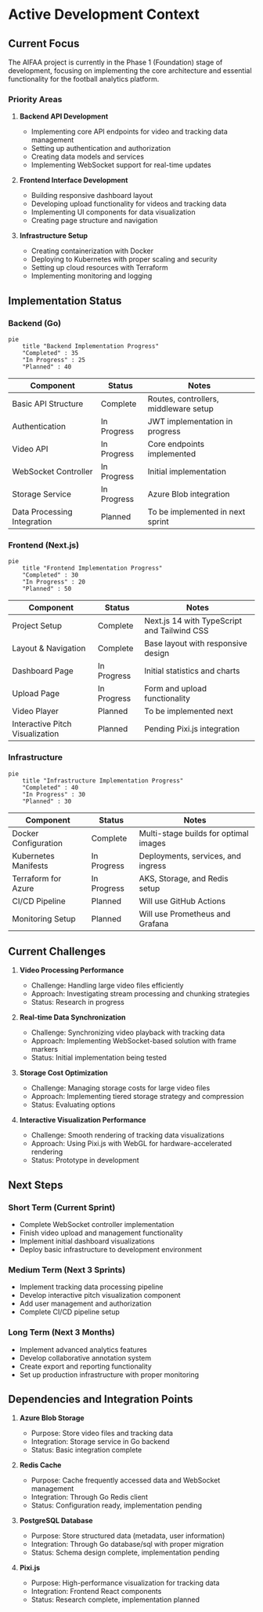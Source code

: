 # Active Development Context

## Current Focus

The AIFAA project is currently in the Phase 1 (Foundation) stage of development, focusing on implementing the core architecture and essential functionality for the football analytics platform.

### Priority Areas

1. **Backend API Development**

   - Implementing core API endpoints for video and tracking data management
   - Setting up authentication and authorization
   - Creating data models and services
   - Implementing WebSocket support for real-time updates

2. **Frontend Interface Development**

   - Building responsive dashboard layout
   - Developing upload functionality for videos and tracking data
   - Implementing UI components for data visualization
   - Creating page structure and navigation

3. **Infrastructure Setup**
   - Creating containerization with Docker
   - Deploying to Kubernetes with proper scaling and security
   - Setting up cloud resources with Terraform
   - Implementing monitoring and logging

## Implementation Status

### Backend (Go)

```mermaid
pie
    title "Backend Implementation Progress"
    "Completed" : 35
    "In Progress" : 25
    "Planned" : 40
```

| Component                   | Status      | Notes                                 |
| --------------------------- | ----------- | ------------------------------------- |
| Basic API Structure         | Complete    | Routes, controllers, middleware setup |
| Authentication              | In Progress | JWT implementation in progress        |
| Video API                   | In Progress | Core endpoints implemented            |
| WebSocket Controller        | In Progress | Initial implementation                |
| Storage Service             | In Progress | Azure Blob integration                |
| Data Processing Integration | Planned     | To be implemented in next sprint      |

### Frontend (Next.js)

```mermaid
pie
    title "Frontend Implementation Progress"
    "Completed" : 30
    "In Progress" : 20
    "Planned" : 50
```

| Component                       | Status      | Notes                                       |
| ------------------------------- | ----------- | ------------------------------------------- |
| Project Setup                   | Complete    | Next.js 14 with TypeScript and Tailwind CSS |
| Layout & Navigation             | Complete    | Base layout with responsive design          |
| Dashboard Page                  | In Progress | Initial statistics and charts               |
| Upload Page                     | In Progress | Form and upload functionality               |
| Video Player                    | Planned     | To be implemented next                      |
| Interactive Pitch Visualization | Planned     | Pending Pixi.js integration                 |

### Infrastructure

```mermaid
pie
    title "Infrastructure Implementation Progress"
    "Completed" : 40
    "In Progress" : 30
    "Planned" : 30
```

| Component            | Status      | Notes                                 |
| -------------------- | ----------- | ------------------------------------- |
| Docker Configuration | Complete    | Multi-stage builds for optimal images |
| Kubernetes Manifests | In Progress | Deployments, services, and ingress    |
| Terraform for Azure  | In Progress | AKS, Storage, and Redis setup         |
| CI/CD Pipeline       | Planned     | Will use GitHub Actions               |
| Monitoring Setup     | Planned     | Will use Prometheus and Grafana       |

## Current Challenges

1. **Video Processing Performance**

   - Challenge: Handling large video files efficiently
   - Approach: Investigating stream processing and chunking strategies
   - Status: Research in progress

2. **Real-time Data Synchronization**

   - Challenge: Synchronizing video playback with tracking data
   - Approach: Implementing WebSocket-based solution with frame markers
   - Status: Initial implementation being tested

3. **Storage Cost Optimization**

   - Challenge: Managing storage costs for large video files
   - Approach: Implementing tiered storage strategy and compression
   - Status: Evaluating options

4. **Interactive Visualization Performance**
   - Challenge: Smooth rendering of tracking data visualizations
   - Approach: Using Pixi.js with WebGL for hardware-accelerated rendering
   - Status: Prototype in development

## Next Steps

### Short Term (Current Sprint)

- Complete WebSocket controller implementation
- Finish video upload and management functionality
- Implement initial dashboard visualizations
- Deploy basic infrastructure to development environment

### Medium Term (Next 3 Sprints)

- Implement tracking data processing pipeline
- Develop interactive pitch visualization component
- Add user management and authorization
- Complete CI/CD pipeline setup

### Long Term (Next 3 Months)

- Implement advanced analytics features
- Develop collaborative annotation system
- Create export and reporting functionality
- Set up production infrastructure with proper monitoring

## Dependencies and Integration Points

1. **Azure Blob Storage**

   - Purpose: Store video files and tracking data
   - Integration: Storage service in Go backend
   - Status: Basic integration complete

2. **Redis Cache**

   - Purpose: Cache frequently accessed data and WebSocket management
   - Integration: Through Go Redis client
   - Status: Configuration ready, implementation pending

3. **PostgreSQL Database**

   - Purpose: Store structured data (metadata, user information)
   - Integration: Through Go database/sql with proper migration
   - Status: Schema design complete, implementation pending

4. **Pixi.js**
   - Purpose: High-performance visualization for tracking data
   - Integration: Frontend React components
   - Status: Research complete, implementation planned
